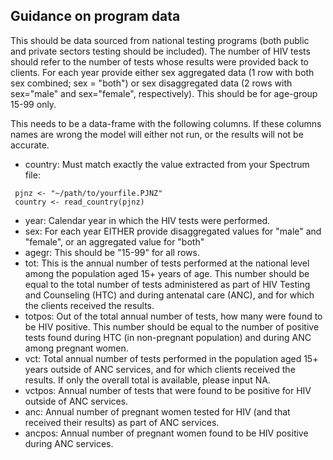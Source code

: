 ## Guidance on program data

This should be data sourced from national testing programs (both public and private sectors testing should be included). The number of HIV tests should refer to the number of tests whose results were provided back to clients. For each year provide either sex aggregated data (1 row with both sex combined; sex = "both") or sex disaggregated data (2 rows with sex="male" and sex="female", respectively). This should be for age-group 15-99 only. 

This needs to be a data-frame with the following columns. If these columns names are wrong the model
will either not run, or the results will not be accurate.

* country: Must match exactly the value extracted from your Spectrum file:
```
 pjnz <- "~/path/to/yourfile.PJNZ"
 country <- read_country(pjnz)
```

* year: Calendar year in which the HIV tests were performed.
* sex: For each year EITHER provide disaggregated values for "male" and "female", or an aggregated value for "both"
* agegr: This should be "15-99" for all rows.
* tot: This is the annual number of tests performed at the national level among the population aged 15+ years of age. 
This number should be equal to the total number of tests administered as part of HIV Testing and Counseling (HTC) and 
during antenatal care (ANC), and for which the clients received the results.
* totpos: Out of the total annual number of tests, how many were found to be HIV positive. This number should be equal 
to the number of positive tests found during HTC (in non-pregnant population) and during ANC among pregnant women.
* vct: Total annual number of tests performed in the population aged 15+ years outside of ANC services, and for which
 clients received the results. If only the overall total is available, please input NA.
* vctpos: Annual number of tests that were found to be positive for HIV outside of ANC services.
* anc: Annual number of pregnant women tested for HIV (and that received their results) as part of ANC services.
* ancpos: Annual number of pregnant women found to be HIV positive during ANC services.
